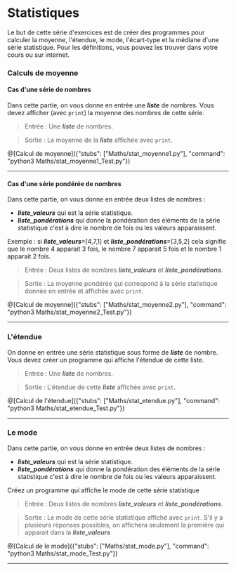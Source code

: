 # Statistiques

Le but de cette série d'exercices est de créer des programmes pour calculer la moyenne, l'étendue, le mode, l'écart-type et la médiane d'une série statistique. Pour les définitions, vous pouvez les trouver dans votre cours ou sur internet. 

### Calculs de moyenne

#### Cas d'une série de nombres

Dans cette partie, on vous donne en entrée une ***liste*** de nombres. Vous devez afficher (avec `print`) la moyenne des nombres de cette série.

> Entrée : Une ***liste*** de nombres.

> Sortie : La moyenne de la ***liste*** affichée avec `print`.

@[Calcul de moyenne]({"stubs": ["Maths/stat_moyenne1.py"], "command": "python3 Maths/stat_moyenne1_Test.py"})

---

#### Cas d'une série pondérée de nombres

Dans cette partie, on vous donne en entrée deux listes de nombres : 
+ ***liste_valeurs*** qui est la série statistique.
+ ***liste_pondérations*** qui donne la pondération des éléments de la série statistique c'est à dire le nombre de fois ou les valeurs apparaissent.

Exemple : si ***liste_valeurs***=[4,7,1] et ***liste_pondérations***=[3,5,2] cela signifie que le nombre 4 apparait 3 fois, le nombre 7 apparait 5 fois et le nombre 1 apparait 2 fois.

> Entrée : Deux listes de nombres ***liste_valeurs*** et ***liste_pondérations***.

> Sortie : La moyenne pondérée qui correspond à la série statistique donnée en entrée et affichée avec `print`.


@[Calcul de moyenne]({"stubs": ["Maths/stat_moyenne2.py"], "command": "python3 Maths/stat_moyenne2_Test.py"})

---

### L'étendue

On donne en entrée une série statistique sous forme de ***liste*** de nombre. Vous devez créer un programme qui affiche l'étendue de cette liste.

> Entrée : Une ***liste*** de nombres.

> Sortie : L'étendue de cette ***liste*** affichée avec `print`.


@[Calcul de l'étendue]({"stubs": ["Maths/stat_etendue.py"], "command": "python3 Maths/stat_etendue_Test.py"})

---

### Le mode

Dans cette partie, on vous donne en entrée deux listes de nombres : 
+ ***liste_valeurs*** qui est la série statistique.
+ ***liste_pondérations*** qui donne la pondération des éléments de la série statistique c'est à dire le nombre de fois ou les valeurs apparaissent.

Créez un programme qui affiche le mode de cette série statistique

> Entrée : Deux listes de nombres ***liste_valeurs*** et ***liste_pondérations***.

> Sortie : Le mode de cette série statistique affiché avec `print`. S'il y a plusieurs réponses possibles, on affichera seulement la première qui apparait dans la ***liste_valeurs***

@[Calcul de le mode]({"stubs": ["Maths/stat_mode.py"], "command": "python3 Maths/stat_mode_Test.py"})

---

